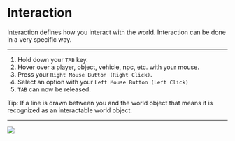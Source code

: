 # Interaction

Interaction defines how you interact with the world. Interaction can be done in a very specific way.

---

1. Hold down your `TAB` key.
2. Hover over a player, object, vehicle, npc, etc. with your mouse.
3. Press your `Right Mouse Button (Right Click)`.
4. Select an option with your `Left Mouse Button (Left Click)`
5. `TAB` can now be released.

Tip: If a line is drawn between you and the world object that means it is recognized as an interactable world object.

---

![](https://i.imgur.com/itA8Fhi.jpg)
